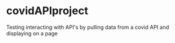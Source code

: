 # covidAPIproject
Testing interacting with API's by pulling data from a covid API and displaying on a page
